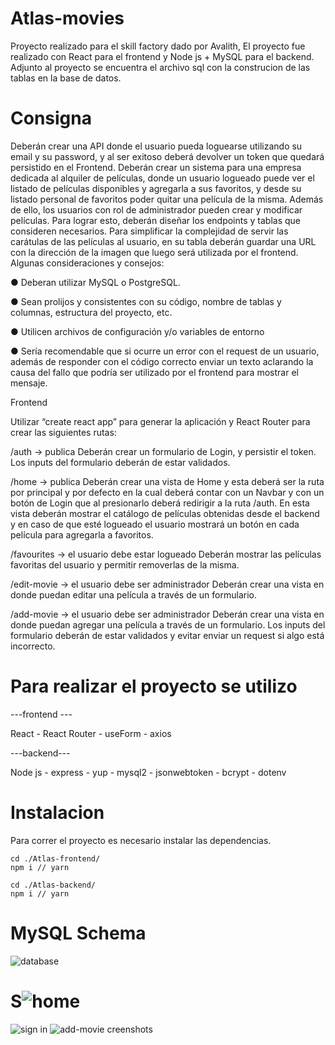 # Atlas-movies
Proyecto realizado para el skill factory dado por Avalith, El proyecto fue realizado con React para el frontend y Node js + MySQL para el backend.
Adjunto al proyecto se encuentra el archivo sql con la construcion de las tablas en la base de datos.

# Consigna

Deberán crear una API donde el usuario pueda loguearse utilizando
su email y su password, y al ser exitoso deberá devolver un token
que quedará persistido en el Frontend.
Deberán crear un sistema para una empresa dedicada al alquiler de
películas, donde un usuario logueado puede ver el listado de
películas disponibles y agregarla a sus favoritos, y desde su
listado personal de favoritos poder quitar una película de la misma.
Además de ello, los usuarios con rol de administrador pueden crear y
modificar películas. Para lograr esto, deberán diseñar los endpoints
y tablas que consideren necesarios.
Para simplificar la complejidad de servir las carátulas de las películas
al usuario, en su tabla deberán guardar una URL con la dirección de
la imagen que luego será utilizada por el frontend.
Algunas consideraciones y consejos:

● Deberan utilizar MySQL o PostgreSQL.

● Sean prolijos y consistentes con su código, nombre de tablas y
columnas, estructura del proyecto, etc.

● Utilicen archivos de configuración y/o variables de entorno

● Sería recomendable que si ocurre un error con el request de un
usuario, además de responder con el código correcto enviar un
texto aclarando la causa del fallo que podría ser utilizado por el
frontend para mostrar el mensaje.

Frontend

Utilizar “create react app” para generar la aplicación y React Router
para crear las siguientes rutas:

/auth -&gt; publica
Deberán crear un formulario de Login, y persistir el token.
Los inputs del formulario deberán de estar validados.

/home -&gt; publica
Deberán crear una vista de Home y esta deberá ser la ruta por
principal y por defecto en la cual deberá contar con un Navbar y con
un botón de Login que al presionarlo deberá redirigir a la ruta /auth.
En esta vista deberán mostrar el catálogo de películas obtenidas
desde el backend y en caso de que esté logueado el usuario mostrará
un botón en cada película para agregarla a favoritos.

/favourites -&gt; el usuario debe estar logueado
Deberán mostrar las películas favoritas del usuario y permitir
removerlas de la misma.

/edit-movie -&gt; el usuario debe ser administrador
Deberán crear una vista en donde puedan editar una película a través
de un formulario.

/add-movie -&gt; el usuario debe ser administrador
Deberán crear una vista en donde puedan agregar una película a
través de un formulario.
Los inputs del formulario deberán de estar validados y evitar enviar un
request si algo está incorrecto.

# Para realizar el proyecto se utilizo
---frontend ---
<br/>
<p>React -
React Router -
useForm -
axios<p/>
---backend---
<br/>
<p>Node js -
express -
yup -
mysql2 -
jsonwebtoken -
bcrypt -
dotenv
<p/>


# Instalacion
Para correr el proyecto es necesario instalar las dependencias.
```
cd ./Atlas-frontend/
npm i // yarn 
```
```
cd ./Atlas-backend/
npm i // yarn 
```
# MySQL Schema
![database](https://user-images.githubusercontent.com/56374617/131589654-2f8b8e5c-60ea-4106-9efd-bb138952f231.PNG)

# S![home](https://user-images.githubusercontent.com/56374617/131592132-3c7f4208-43cb-416e-8415-d5f97fa5a974.PNG)
![sign in](https://user-images.githubusercontent.com/56374617/131592155-4128c689-4473-4bf8-b8f9-a68e3c955e03.PNG)
![add-movie](https://user-images.githubusercontent.com/56374617/131592172-64fdca4f-cf52-4eb4-949a-e10cac99a4c9.PNG)
creenshots
